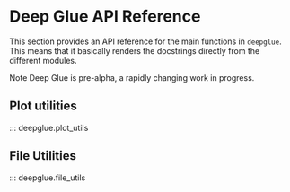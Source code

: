 # Deep Glue API Reference
This section provides an API reference for the main functions in `deepglue`. This means that it basically renders the docstrings directly from the different modules. 

Note Deep Glue is pre-alpha, a rapidly changing work in progress. 

## Plot utilities

::: deepglue.plot_utils


## File Utilities

::: deepglue.file_utils